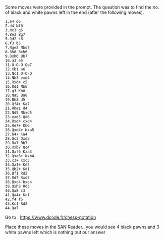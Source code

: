 Some moves were provided in the prompt. The question was to find the no. of black and white pawns left in the end (after the following moves).

```
1.e4 d6
2.d4 Nf6
3.Nc3 g6
4.Be3 Bg7
5.Qd2 c6
6.f3 b5
7.Nge2 Nbd7
8.Bh6 Bxh6
9.Qxh6 Bb7
10.a3 e5
11.O-O-O Qe7
12.Kb1 a6
13.Nc1 O-O-O
14.Nb3 exd4
15.Rxd4 c5
16.Rd1 Nb6
17.g3 Kb8
18.Na5 Ba8
19.Bh3 d5
20.Qf4+ Ka7
21.Rhe1 d4
22.Nd5 Nbxd5
23.exd5 Qd6
24.Rxd4 cxd4
25.Re7+ Kb6
26.Qxd4+ Kxa5
27.b4+ Ka4
28.Qc3 Qxd5
29.Ra7 Bb7
30.Rxb7 Qc4
31.Qxf6 Kxa3
32.Qxa6+ Kxb4
33.c3+ Kxc3
34.Qa1+ Kd2
35.Qb2+ Kd1
36.Bf1 Rd2
37.Rd7 Rxd7
38.Bxc4 bxc4
39.Qxh8 Rd3
40.Qa8 c3
41.Qa4+ Ke1
42.f4 f5
43.Kc1 Rd2
44.Qa7
```


Go to : https://www.dcode.fr/chess-notation

Place these moves in the SAN Reader.. you would see 4 black pawns and 3 white pawns left which is nothing but our answer
